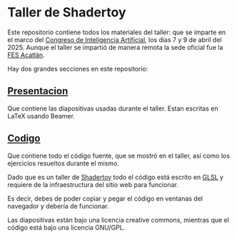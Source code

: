 # Taller de Shadertoy

Este repositorio contiene todos los materiales del taller: que se imparte en el marco del [Congreso de Inteligencia Artificial](), los días 7 y 9 de abril del 2025.
Aunque el taller se impartió de manera remota la sede oficial fue la [FES Acatlán](https://www.acatlan.unam.mx/).

Hay dos grandes secciones en este repositorio:

## [Presentacion](presentacion)
Que contiene las diapositivas usadas durante el taller. Estan escritas en LaTeX usando Beamer.

## [Codigo](codigo)
Que contiene todo el código fuente, que se mostró en el taller, así como los ejercicios resueltos durante el mismo.

Dado que es un taller de [Shadertoy](https://www.shadertoy.com/) todo el código está escrito en [GLSL](https://www.khronos.org/opengl/wiki/Core_Language_(GLSL)) y requiere de la infraestructura del sitio web para funcionar.

Es decir, debes de poder copiar y pegar el código en ventanas del navegador y debería de funcionar.

Las diapositivas están bajo una licencia creative commons, mientras que el código está bajo una licencia GNU/GPL.

